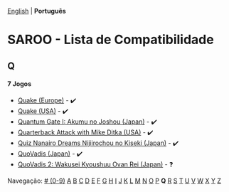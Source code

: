 [English](../en-us/Q.md) | **Português**

# SAROO - Lista de Compatibilidade

## Q

#### 7 Jogos

- [Quake (Europe)](../../../Regions/Retails/Europe/MK-081066/01/pt-br.md) - :heavy_check_mark:
- [Quake (USA)](../../../Regions/Retails/USA/MK-081066/01/README.md) - :heavy_check_mark:
- [Quantum Gate I: Akumu no Joshou (Japan)](../../../Regions/Retails/Japan/T-18502G/01/README.md) - :heavy_check_mark:
- [Quarterback Attack with Mike Ditka (USA)](../../../Regions/Retails/USA/T-16213H/01/README.md) - :heavy_check_mark:
- [Quiz Nanairo Dreams Nijiirochou no Kiseki (Japan)](../../../Regions/Retails/Japan/T-1220G/01/README.md) - :heavy_check_mark:
- [QuoVadis (Japan)](../../../Regions/Retails/Japan/T-17401G/01/README.md) - :heavy_check_mark:
- [QuoVadis 2: Wakusei Kyoushuu Ovan Rei (Japan)](../../../Regions/Retails/Japan/T-17402G/01/README.md) - :question:

Navegação:
[# (0-9)](./09.md) [A](./A.md) [B](./B.md) [C](./C.md) [D](./D.md) [E](./E.md) [F](./F.md) [G](./G.md) [H](./H.md) [I](./I.md) [J](./J.md) [K](./K.md) [L](./L.md) [M](./M.md) [N](./N.md) [O](./O.md) [P](./P.md) **Q** [R](./R.md) [S](./S.md) [T](./T.md) [U](./U.md) [V](./V.md) [W](./W.md) [X](./X.md) [Y](./Y.md) [Z](./Z.md)
